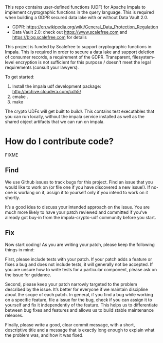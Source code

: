 This repo contains user-defined functions (UDF) for Apache Impala to implement cryptographic functions in the query language. This is required when building a GDPR secured data lake with or without Data Vault 2.0. 

  * GDPR: https://en.wikipedia.org/wiki/General_Data_Protection_Regulation
  * Data Vault 2.0: check out https://www.scalefree.com and https://blog.scalefree.com for details

This project is funded by Scalefree to support cryptographic functions in Impala. This is required in order to secure a data lake and support deletion of consumer records, a requirement of the GDPR. Transparent, filesystem-level encryption is not sufficient for this purpose / doesn't meet the legal requirements (consult your lawyers). 

To get started:

1. Install the impala udf development package: <http://archive.cloudera.com/cdh5/>
2. cmake .
3. make

The crypto UDFs will get built to build/. This contains test executables that you can run locally, without the impala service installed as well as the shared object artifacts that we can run on impala.

# How do I contribute code?
FIXME

## Find
We use Github issues to track bugs for this project. Find an issue that you would like to
work on (or file one if you have discovered a new issue!). If no-one is working on it,
assign it to yourself only if you intend to work on it shortly.

It’s a good idea to discuss your intended approach on the issue. You are much more
likely to have your patch reviewed and committed if you’ve already got buy-in from the
impala-crypto-udf community before you start.

## Fix
Now start coding! As you are writing your patch, please keep the following things in mind:

First, please include tests with your patch. If your patch adds a feature or fixes a bug
and does not include tests, it will generally not be accepted. If you are unsure how to
write tests for a particular component, please ask on the issue for guidance.

Second, please keep your patch narrowly targeted to the problem described by the issue.
It’s better for everyone if we maintain discipline about the scope of each patch. In
general, if you find a bug while working on a specific feature, file a issue for the bug,
check if you can assign it to yourself and fix it independently of the feature. This helps
us to differentiate between bug fixes and features and allows us to build stable
maintenance releases.

Finally, please write a good, clear commit message, with a short, descriptive title and
a message that is exactly long enough to explain what the problem was, and how it was
fixed.
